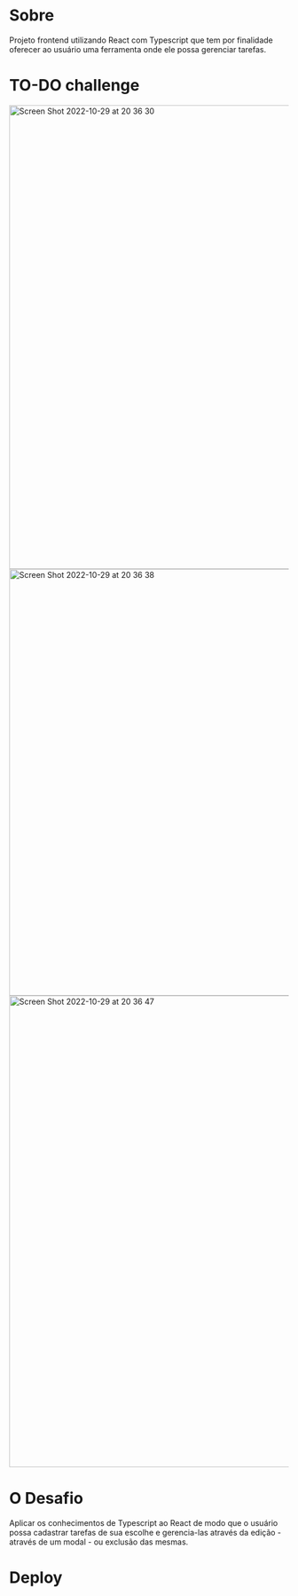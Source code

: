 # Sobre

Projeto frontend utilizando React com Typescript que tem por finalidade oferecer ao usuário uma ferramenta onde ele possa gerenciar tarefas.

# TO-DO challenge

<img width="836" alt="Screen Shot 2022-10-29 at 20 36 30" src="https://user-images.githubusercontent.com/96317035/198856501-14cb4f9b-3254-485e-9c1d-e7e1c02e539c.png">
<img width="769" alt="Screen Shot 2022-10-29 at 20 36 38" src="https://user-images.githubusercontent.com/96317035/198856504-2df94a14-ea39-452a-8147-c093eecb549e.png">
<img width="850" alt="Screen Shot 2022-10-29 at 20 36 47" src="https://user-images.githubusercontent.com/96317035/198856505-94840584-a68b-49df-b9bc-1a591b2c72fb.png">

# O Desafio

Aplicar os conhecimentos de Typescript ao React de modo que o usuário possa cadastrar tarefas de sua escolhe e gerencia-las através da edição - através de um modal - ou exclusão das mesmas.

# Deploy


